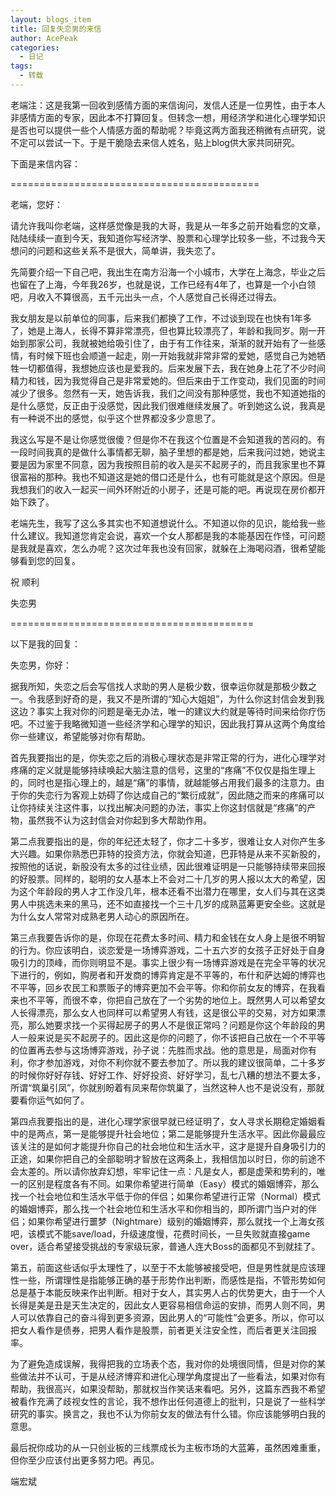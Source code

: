 ```yaml
---
layout: blogs_item
title: 回复失恋男的来信
author: AcePeak
categories:
  - 日记
tags:
  - 转载
---
```


老端注：这是我第一回收到感情方面的来信询问，发信人还是一位男性，由于本人非感情方面的专家，因此本不打算回复。但转念一想，用经济学和进化心理学知识是否也可以提供一些个人情感方面的帮助呢？毕竟这两方面我还稍微有点研究，说不定可以尝试一下。于是干脆隐去来信人姓名，贴上blog供大家共同研究。


下面是来信内容：

===========================================

老端，您好：


请允许我叫你老端，这样感觉像是我的大哥，我是从一年多之前开始看您的文章，陆陆续续一直到今天，我知道你写经济学、股票和心理学比较多一些，不过我今天想问的问题和这些关系不是很大，简单讲，我失恋了。

先简要介绍一下自己吧，我出生在南方沿海一个小城市，大学在上海念，毕业之后也留在了上海，今年我26岁，也就是说，工作已经有4年了，也算是一个小白领吧，月收入不算很高，五千元出头一点，个人感觉自己长得还过得去。

我女朋友是以前单位的同事，后来我们都换了工作，不过谈到现在也快有1年多了，她是上海人，长得不算非常漂亮，但也算比较漂亮了，年龄和我同岁。刚一开始到那家公司，我就被她给吸引住了，由于有工作往来，渐渐的就开始有了一些感情，有时候下班也会顺道一起走，刚一开始我就非常非常的爱她，感觉自己为她牺牲一切都值得，我想她应该也是爱我的。后来发展下去，我在她身上花了不少时间精力和钱，因为我觉得自己是非常爱她的。但后来由于工作变动，我们见面的时间减少了很多。忽然有一天，她告诉我，我们之间没有那种感觉，我也不知道她指的是什么感觉，反正由于没感觉，因此我们很难继续发展了。听到她这么说，我真是有一种说不出的感觉，似乎这个世界都没多少意思了。

我这么写是不是让你感觉很傻？但是你不在我这个位置是不会知道我的苦闷的。有一段时间我真的是做什么事情都无聊，脑子里想的都是她，后来我问过她，她说主要是因为家里不同意，因为我按照目前的收入是买不起房子的，而且我家里也不算很富裕的那种。我也不知道这是她的借口还是什么，也有可能就是这个原因。但是我想我们的收入一起买一间外环附近的小房子，还是可能的吧。再说现在房价都开始下跌了。

老端先生，我写了这么多其实也不知道想说什么。不知道以你的见识，能给我一些什么建议。我知道您肯定会说，喜欢一个女人那都是我的本能基因在作怪，可问题是我就是喜欢，怎么办呢？这次过年我也没有回家，就躲在上海喝闷酒，很希望能够看到您的回复。


祝 顺利


失恋男


==========================================


以下是我的回复：


失恋男，你好：


据我所知，失恋之后会写信找人求助的男人是极少数，很幸运你就是那极少数之一。令我感到好奇的是，我又不是所谓的“知心大姐姐”，为什么你这封信会发到我这边？事实上我对你的问题是毫无办法，唯一的建议大约就是等待时间来给你疗伤吧。不过鉴于我略微知道一些经济学和心理学的知识，因此我打算从这两个角度给你一些建议，希望能够对你有帮助。


首先我要指出的是，你失恋之后的消极心理状态是非常正常的行为，进化心理学对疼痛的定义就是能够持续唤起大脑注意的信号，这里的“疼痛”不仅仅是指生理上的，同时也是指心理上的，越是“痛”的事情，就越能够占用我们最多的注意力。由于你的失恋行为客观上妨碍了你达成自己的“繁衍成就”，因此随之而来的疼痛可以让你持续关注这件事，以找出解决问题的办法，事实上你这封信就是“疼痛”的产物，虽然我不认为这封信会对你起到多大帮助作用。


第二点我要指出的是，你的年纪还太轻了，你才二十多岁，很难让女人对你产生多大兴趣。如果你熟悉巴菲特的投资方法，你就会知道，巴菲特是从来不买新股的，按照他的话说，新股没有太多的过往业绩，因此很难证明是一只能够持续带来回报的好股票。同样的，聪明的女人基本上不会对二十几岁的男人报以太大的希望，因为这个年龄段的男人才工作没几年，根本还看不出潜力在哪里，女人们与其在这类男人中挑选未来的黑马，还不如直接找一个三十几岁的成熟蓝筹更安全些。这就是为什么女人常常对成熟老男人动心的原因所在。


第三点我要告诉你的是，你现在花费太多时间、精力和金钱在女人身上是很不明智的行为。你应该明白，谈恋爱是一场博弈游戏，二十五六岁的女孩子正好处于自身吸引力的顶峰，而你则明显不是。事实上很少有一场博弈游戏是在完全平等的状况下进行的，例如，购房者和开发商的博弈肯定是不平等的，布什和萨达姆的博弈也不平等，回乡农民工和票贩子的博弈更加不会平等。你和你前女友的博弈，在我看来也不平等，而很不幸，你把自己放在了一个劣势的地位上。既然男人可以希望女人长得漂亮，那么女人也同样可以希望男人有钱，这是很公平的交易，对方如果漂亮，那么她要求找一个买得起房子的男人不是很正常吗？问题是你这个年龄段的男人一般来说是买不起房子的。因此这是你的问题了，你不该把自己放在一个不平等的位置再去参与这场博弈游戏，孙子说：先胜而求战。他的意思是，局面对你有利，你才参加游戏，对你不利你就不要去参加了。所以我的建议很简单，二十多岁的时候你好好存钱、好好工作、好好投资、好好学习，乱七八糟的想法不要太多，所谓“筑巢引凤”，你就别盼着有凤来帮你筑巢了，当然这种人也不是说没有，那就要看你运气如何了。


第四点我要指出的是，进化心理学家很早就已经证明了，女人寻求长期稳定婚姻看中的是两点，第一是能够提升社会地位；第二是能够提升生活水平。因此你最最应该关注的是如何才能提升你自己的社会地位和生活水平，这才是提升自身吸引力的正途，如果你把自己的全部聪明才智放在这两条上，我相信加以时日，你的前途不会太差的。所以请你放弃幻想，牢牢记住一点：凡是女人，都是虚荣和势利的，唯一的区别是程度各有不同。如果你希望进行简单（Easy）模式的婚姻博弈，那么找一个社会地位和生活水平低于你的伴侣；如果你希望进行正常（Normal）模式的婚姻博弈，那么找一个社会地位和生活水平和你相当的，即所谓门当户对的伴侣；如果你希望进行噩梦（Nightmare）级别的婚姻博弈，那么就找一个上海女孩吧，该模式不能save/load，升级速度慢，花费时间长，一旦失败就直接game over，适合希望接受挑战的专家级玩家，普通人连大Boss的面都见不到就挂了。


第五，前面这些话似乎太理性了，以至于不太能够被接受吧，但是男性就是应该理性一些，所谓理性是指能够正确的基于形势作出判断，而感性是指，不管形势如何总是基于本能反映来作出判断。相对于女人，其实男人占的优势更大，由于一个人长得是美是丑是天生决定的，因此女人更容易相信命运的安排，而男人则不同，男人可以依靠自己的奋斗得到更多资源，因此男人的“可能性”会更多。所以，你可以把女人看作是债券，把男人看作是股票，前者更关注安全性，而后者更关注回报率。


为了避免造成误解，我得把我的立场表个态，我对你的处境很同情，但是对你的某些做法并不认可，于是从经济博弈和进化心理学角度提出了一些看法，如果对你有帮助，我很高兴，如果没帮助，那就权当作笑话来看吧。另外，这篇东西我不希望被看作充满了歧视女性的言论，我不想作出任何道德上的批判，只是说了一些科学研究的事实。换言之，我也不认为你前女友的做法有什么错。你应该能够明白我的意思。


最后祝你成功的从一只创业板的三线票成长为主板市场的大蓝筹，虽然困难重重，但你至少应该付出更多努力吧。再见。


端宏斌
